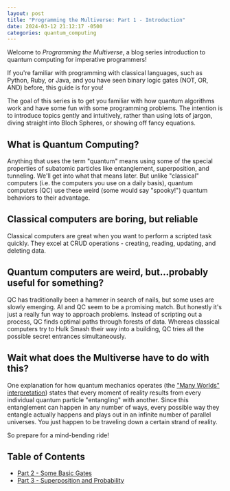 ```yaml
---
layout: post
title: "Programming the Multiverse: Part 1 - Introduction"
date: 2024-03-12 21:12:17 -0500
categories: quantum_computing
---
```


Welcome to _Programming the Multiverse_, a blog series introduction to quantum computing for imperative programmers!

If you're familiar with programming with classical languages, such as Python, Ruby, or Java, and you have seen binary logic gates (NOT, OR, AND) before, this guide is for you!

The goal of this series is to get you familiar with how quantum algorithms work and have some fun with some programming problems. The intention is to introduce topics gently and intuitively, rather than using lots of jargon, diving straight into Bloch Spheres, or showing off fancy equations.

## What is Quantum Computing?

Anything that uses the term "quantum" means using some of the special properties of subatomic particles like entanglement, superposition, and tunneling. We'll get into what that means later. But unlike "classical" computers (i.e. the computers you use on a daily basis), quantum computers (QC) use these weird (some would say "spooky!") quantum behaviors to their advantage.

## Classical computers are boring, but reliable

Classical computers are great when you want to perform a scripted task quickly. They excel at CRUD operations - creating, reading, updating, and deleting data.

## Quantum computers are weird, but...probably useful for something?

QC has traditionally been a hammer in search of nails, but some uses are slowly emerging. AI and QC seem to be a promising match. But honestly it's just a really fun way to approach problems. Instead of scripting out a process, QC finds optimal paths through forests of data. Whereas classical computers try to Hulk Smash their way into a building, QC tries all the possible secret entrances simultaneously.

## Wait what does the Multiverse have to do with this?

One explanation for how quantum mechanics operates (the ["Many Worlds" interpretation](https://en.wikipedia.org/wiki/Many-worlds_interpretation)) states that every moment of reality results from every individual quantum particle "entangling" with another. Since this entanglement can happen in any number of ways, every possible way they entangle actually happens and plays out in an infinite number of parallel universes. You just happen to be traveling down a certain strand of reality.

So prepare for a mind-bending ride!

## Table of Contents

- [Part 2 - Some Basic Gates](/programming-the-multiverse-part-2/)
- [Part 3 - Superposition and Probability](/programming-the-multiverse-part-3/)
